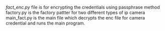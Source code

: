 *fact_enc.py* file is for encrypting the credentials using passphrase method
factory.py is the factory pattter for two different types of ip camera
main_fact.py is the main file which decrypts the enc file for camera credential and runs the main program.
